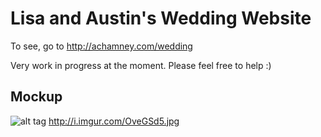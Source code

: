 # Lisa and Austin's Wedding Website

To see, go to http://achamney.com/wedding

Very work in progress at the moment. Please feel free to help :)
## Mockup
![alt tag](http://i.imgur.com/OveGSd5.jpg)
http://i.imgur.com/OveGSd5.jpg
